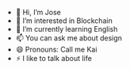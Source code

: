 
- 👋 Hi, I’m Jose
- 👀 I’m interested in Blockchain
- 🌱 I’m currently learning English
- 📫 You can ask me about design
- 😄 Pronouns: Call me Kai
- ⚡ I like to talk about life

<!---
Kaii35/Kaii35 is a ✨ special ✨ repository because its `README.md` (this file) appears on your GitHub profile.
You can click the Preview link to take a look at your changes.
--->
